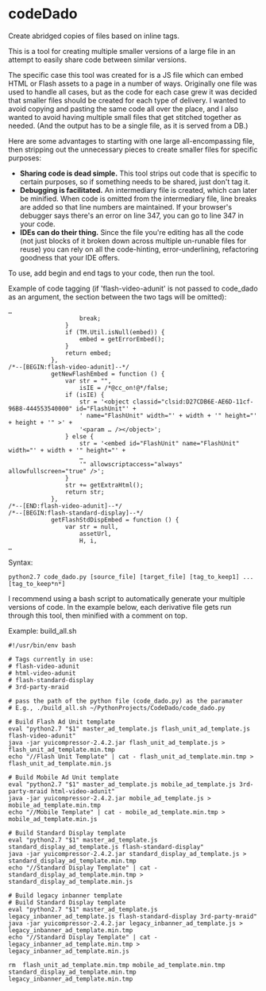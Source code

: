 # codeDado
Create abridged copies of files based on inline tags.

This is a tool for creating multiple smaller versions of a large file in an attempt to easily share code between similar versions.

The specific case this tool was created for is a JS file which can embed HTML or Flash assets to a page in a number of ways.  Originally one file was used to handle all cases, but as the code for each case grew it was decided that smaller files should be created for each type of delivery.
I wanted to avoid copying and pasting the same code all over the place, and I also wanted to avoid having multiple small files that get stitched together as needed.  (And the output has to be a single file, as it is served from a DB.)

Here are some advantages to starting with one large all-encompassing file, then stripping out the unnecessary pieces to create smaller files for specific purposes:
* **Sharing code is dead simple.**  This tool strips out code that is specific to certain purposes, so if something needs to be shared, just don't tag it.
* **Debugging is facilitated.**  An intermediary file is created, which can later be minified.  When code is omitted from the intermediary file, line breaks are added so that line numbers are maintained.  If your browser's debugger says there's an error on line 347, you can go to line 347 in your code.
* **IDEs can do their thing.**  Since the file you're editing has all the code (not just blocks of it broken down across multiple un-runable files for reuse) you can rely on all the code-hinting, error-underlining, refactoring goodness that your IDE offers.

To use, add begin and end tags to your code, then run the tool.

Example of code tagging (if 'flash-video-adunit' is not passed to code_dado as an argument, the section between the two tags will be omitted):
```
…
					break;
				}
				if (TM.Util.isNull(embed)) {
					embed = getErrorEmbed();
				}
				return embed;
			},
/*--[BEGIN:flash-video-adunit]--*/
			getNewFlashEmbed = function () {
				var str = "",
					isIE = /*@cc_on!@*/false;
				if (isIE) {
					str = '<object classid="clsid:D27CDB6E-AE6D-11cf-96B8-444553540000" id="FlashUnit"' +
					' name="FlashUnit" width="' + width + '" height="' + height + '" >' +
					'<param … /></object>';
				} else {
					str = '<embed id="FlashUnit" name="FlashUnit" width="' + width + '" height="' +
					…
					'" allowscriptaccess="always" allowfullscreen="true" />';
				}
				str += getExtraHtml();
				return str;
			},
/*--[END:flash-video-adunit]--*/
/*--[BEGIN:flash-standard-display]--*/
			getFlashStdDispEmbed = function () {
				var str = null,
					assetUrl,
					H, i,
…
```

Syntax:

`python2.7 code_dado.py [source_file] [target_file] [tag_to_keep1] ... [tag_to_keep*n*]`

I recommend using a bash script to automatically generate your multiple versions of code.  In the example below, each derivative file gets run through this tool, then minified with a comment on top.

Example: build_all.sh
```
#!/usr/bin/env bash

# Tags currently in use:
# flash-video-adunit
# html-video-adunit
# flash-standard-display
# 3rd-party-mraid

# pass the path of the python file (code_dado.py) as the paramater
# E.g., ./build_all.sh ~/PythonProjects/CodeDado/code_dado.py

# Build Flash Ad Unit template
eval "python2.7 "$1" master_ad_template.js flash_unit_ad_template.js flash-video-adunit"
java -jar yuicompressor-2.4.2.jar flash_unit_ad_template.js > flash_unit_ad_template.min.tmp
echo "//Flash Unit Template" | cat - flash_unit_ad_template.min.tmp > flash_unit_ad_template.min.js

# Build Mobile Ad Unit template
eval "python2.7 "$1" master_ad_template.js mobile_ad_template.js 3rd-party-mraid html-video-adunit"
java -jar yuicompressor-2.4.2.jar mobile_ad_template.js > mobile_ad_template.min.tmp
echo "//Mobile Template" | cat - mobile_ad_template.min.tmp > mobile_ad_template.min.js

# Build Standard Display template
eval "python2.7 "$1" master_ad_template.js standard_display_ad_template.js flash-standard-display"
java -jar yuicompressor-2.4.2.jar standard_display_ad_template.js > standard_display_ad_template.min.tmp
echo "//Standard Display Template" | cat - standard_display_ad_template.min.tmp > standard_display_ad_template.min.js

# Build legacy inbanner template
# Build Standard Display template
eval "python2.7 "$1" master_ad_template.js legacy_inbanner_ad_template.js flash-standard-display 3rd-party-mraid"
java -jar yuicompressor-2.4.2.jar legacy_inbanner_ad_template.js > legacy_inbanner_ad_template.min.tmp
echo "//Standard Display Template" | cat - legacy_inbanner_ad_template.min.tmp > legacy_inbanner_ad_template.min.js

rm  flash_unit_ad_template.min.tmp mobile_ad_template.min.tmp standard_display_ad_template.min.tmp legacy_inbanner_ad_template.min.tmp
```
